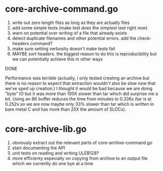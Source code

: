 # core-archive-command.go

1. write out zero length files as long as they are actually files
2. add some simple tests (make test does the simplest test right now)
3. warn on potential over writing of a file that already exists
4. detect duplicate filenames and other potential errors. add the
   check-headers command?
5. make sure setting verbosity doesn't make tests fail
6. MAYBE sort headers. the biggest reason to do this is
   reproducibility but we can potentially achieve this in other ways

DONE

Performance was terrible (actually, I only tested creating an archive
but there is no reason to expect that extraction wouldn't also be slow
now that we've sped up creation.) I thought it would be bad because we
are doing "byte" IO but it was more than 100X slower than tar which
did surprise me a bit. Using an 8K buffer reduces the time from
minutes to 0.336s (tar is at 0.252s so we are now maybe only 33%
slower than tar which is written in bare metal C and has more than 25X
the amount of SLOCs).

# core-archive-lib.go

1. obviously extract out the relevant parts of core-archive-command.go
2. start documenting the API
3. unit tests on reading and writing ULEB128?
4. more efficienty especially on copying from archive to an output
   file which we currently do one bye at a time
